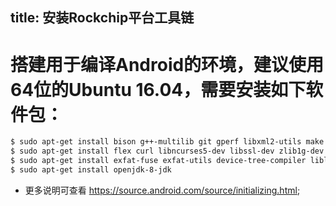 title: 安装Rockchip平台工具链
---

# 搭建用于编译Android的环境，建议使用64位的Ubuntu 16.04，需要安装如下软件包：

```sh
$ sudo apt-get install bison g++-multilib git gperf libxml2-utils make python-networkx zip
$ sudo apt-get install flex curl libncurses5-dev libssl-dev zlib1g-dev gawk minicom
$ sudo apt-get install exfat-fuse exfat-utils device-tree-compiler liblz4-tool
$ sudo apt-get install openjdk-8-jdk
```

* 更多说明可查看 https://source.android.com/source/initializing.html;
